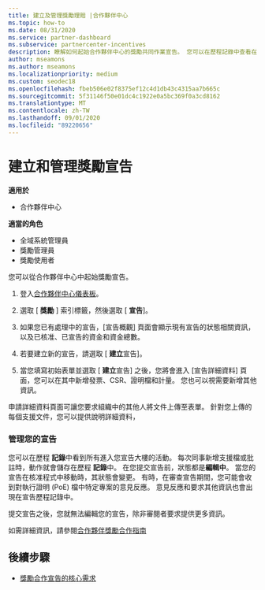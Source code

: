 ```yaml
---
title: 建立及管理獎勵理賠 |合作夥伴中心
ms.topic: how-to
ms.date: 08/31/2020
ms.service: partner-dashboard
ms.subservice: partnercenter-incentives
description: 瞭解如何起始合作夥伴中心的獎勵共同作業宣告。 您可以在歷程記錄中查看在建置宣告過程中加入的所有活動。
author: mseamons
ms.author: mseamons
ms.localizationpriority: medium
ms.custom: seodec18
ms.openlocfilehash: fbeb506e02f8375ef12c4d1db43c4315aa7b665c
ms.sourcegitcommit: 5f31146f50e01dc4c1922e0a5bc369f0a3cd8162
ms.translationtype: MT
ms.contentlocale: zh-TW
ms.lasthandoff: 09/01/2020
ms.locfileid: "89220656"
---
```

# <a name="create-and-manage-an-incentives-claim"></a>建立和管理獎勵宣告

**適用於**
- 合作夥伴中心

**適當的角色**

- 全域系統管理員
- 獎勵管理員
- 獎勵使用者

您可以從合作夥伴中心中起始獎勵宣告。

1. 登入[合作夥伴中心儀表板](https://partner.microsoft.com/dashboard/)。

2. 選取 [ **獎勵** ] 索引標籤，然後選取 [ **宣告**]。

3. 如果您已有處理中的宣告，\[宣告概觀\] 頁面會顯示現有宣告的狀態相關資訊，以及已核准、已宣告的資金和資金總數。

4. 若要建立新的宣告，請選取 [ **建立**宣告]。

5. 當您填寫初始表單並選取 [ **建立**宣告] 之後，您將會進入 [宣告詳細資料] 頁面，您可以在其中新增發票、CSR、證明檔和計量。 您也可以視需要新增其他資訊。

申請詳細資料頁面可讓您要求組織中的其他人將文件上傳至表單。 針對您上傳的每個支援文件，您可以提供說明詳細資料， 

### <a name="manage-your-claims"></a>管理您的宣告

您可以在歷程 **記錄**中看到所有進入您宣告大樓的活動。 每次同事新增支援檔或批註時，動作就會儲存在歷程 **記錄**中。 在您提交宣告前，狀態都是**編輯中**。 當您的宣告在核准程式中移動時，其狀態會變更。 有時，在審查宣告期間，您可能會收到對執行證明 (PoE) 檔中特定專案的意見反應。 意見反應和要求其他資訊也會出現在宣告歷程記錄中。

提交宣告之後，您就無法編輯您的宣告，除非審閱者要求提供更多資訊。

如需詳細資訊，請參閱[合作夥伴獎勵合作指南](https://assets.microsoft.com/coop-guidebook.pdf)

## <a name="next-steps"></a>後續步驟

- [獎勵合作宣告的核心需求](core-requirements.md)